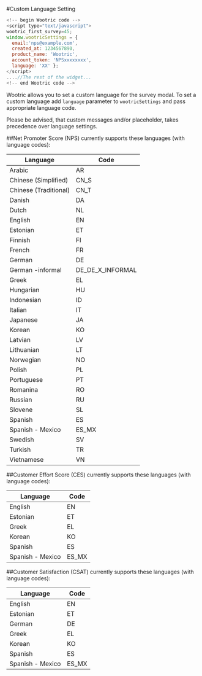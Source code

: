 #Custom Language Setting

```javascript
<!--­­ begin Wootric code ­­-->
<script type="text/javascript">
wootric_first_survey=45;
window.wootricSettings = {
  email:'nps@example.com',
  created_at: 1234567890,
  product_name: 'Wootric',
  account_token: 'NPS­xxxxxxxx',
  language: 'XX' };
</script>
....//The rest of the widget...
<!--­­ end Wootric code --­­>
```

Wootric allows you to set a custom language for the survey modal.
To set a custom language add ```language``` parameter to ```wootricSettings``` and pass appropriate language code.

Please be advised, that custom messages and/or placeholder, takes precedence over language settings.

##Net Promoter Score (NPS) currently supports these languages (with language codes):

Language | Code
-------- | ----
Arabic | AR
Chinese (Simplified) | CN_S
Chinese (Traditional) | CN_T
Danish | DA
Dutch | NL
English | EN
Estonian | ET
Finnish | FI
French | FR
German | DE
German -informal | DE_DE_X_INFORMAL
Greek | EL
Hungarian | HU
Indonesian | ID
Italian | IT
Japanese | JA
Korean | KO
Latvian | LV
Lithuanian | LT
Norwegian | NO
Polish | PL
Portuguese | PT
Romanina | RO
Russian | RU
Slovene | SL
Spanish | ES
Spanish - Mexico | ES_MX
Swedish | SV
Turkish | TR
Vietnamese | VN

##Customer Effort Score (CES) currently supports these languages (with language codes):

Language | Code
-------- | ----
English | EN
Estonian | ET
Greek | EL
Korean | KO
Spanish | ES
Spanish - Mexico | ES_MX

##Customer Satisfaction (CSAT) currently supports these languages (with language codes):

Language | Code
-------- | ----
English | EN
Estonian | ET
German | DE
Greek | EL
Korean | KO
Spanish | ES
Spanish - Mexico | ES_MX

